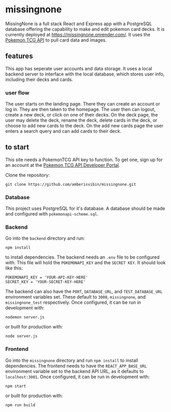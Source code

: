# missingnone

MissingNone is a full stack React and Express app with a PostgreSQL database offering the capability to make and edit pokemon card decks. It is currently deployed at https://missingnone.onrender.com/. It uses the [Pokemon TCG API](https://pokemontcg.io/) to pull card data and images.

## features

This app has seperate user accounts and data storage. It uses a local backend server to interface with the local database, which stores user info, including their decks and cards. 

### user flow

The user starts on the landing page. There they can create an account or log in. They are then taken to the homepage. The user then can logout, create a new deck, or click on one of their decks. On the deck page, the user may delete the deck, rename the deck, delete cards in the deck, or choose to add new cards to the deck. On the add new cards page the user enters a search query and can add cards to their deck.

## to start

This site needs a PokemonTCG API key to function. To get one, sign up for an account at the [Pokemon TCG API Developer Portal](https://dev.pokemontcg.io/).

Clone the repository:
```
git clone https://github.com/amberisvibin/missingnone.git
```

### Database

This project uses PostgreSQL for it's database. A database should be made and configured with `pokemonapi-scheme.sql`.

### Backend

Go into the `backend` directory and run:
```
npm install
``` 
to install dependencies.
The backend needs an `.env` file to be configured with. This file will hold the `POKEMONAPI_KEY` and the `SECRET KEY`.
It should look like this:
```
POKEMONAPI_KEY = 'YOUR-API-KEY-HERE'
SECRET_KEY = 'YOUR-SECRET-KEY-HERE'
```
The backend can also have the `PORT`, `DATABASE_URL`, and `TEST_DATABASE_URL` environment variables set. These default to `3000`, `missingnone`, and `missingnone_test` respectively.
Once configured, it can be run in development with: 
```
nodemon server.js
``` 
or built for production with: 
```
node server.js
```

### Frontend

Go into the `missingnone` directory and run `npm install` to install dependencies.
The frontend needs to have the `REACT_APP_BASE_URL` environment variable set to the backend API URL, as it defaults to `localhost:3001`.
Once configured, it can be run in development with:
```
npm start
``` 
or built for production with:
```
npm run build
```
